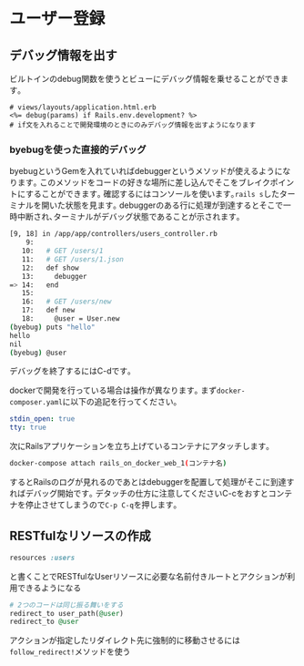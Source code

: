 # ユーザー登録

## デバッグ情報を出す

ビルトインのdebug関数を使うとビューにデバッグ情報を乗せることができます｡

```erb
# views/layouts/application.html.erb
<%= debug(params) if Rails.env.development? %>
# if文を入れることで開発環境のときにのみデバッグ情報を出すようになります
```

### byebugを使った直接的デバッグ

byebugというGemを入れていればdebuggerというメソッドが使えるようになります｡
このメソッドをコードの好きな場所に差し込んでそこをブレイクポイントにすることができます｡
確認するにはコンソールを使います｡`rails s`したターミナルを開いた状態を見ます｡
debuggerのある行に処理が到達するとそこで一時中断され､ターミナルがデバッグ状態であることが示されます｡

```bash
[9, 18] in /app/app/controllers/users_controller.rb
    9:
   10:   # GET /users/1
   11:   # GET /users/1.json
   12:   def show
   13:     debugger
=> 14:   end
   15:
   16:   # GET /users/new
   17:   def new
   18:     @user = User.new
(byebug) puts "hello"
hello
nil
(byebug) @user
```

デバッグを終了するにはC-dです｡

dockerで開発を行っている場合は操作が異なります｡
まず`docker-composer.yaml`に以下の追記を行ってください｡

```yaml
stdin_open: true
tty: true
```

次にRailsアプリケーションを立ち上げているコンテナにアタッチします｡

```bash
docker-compose attach rails_on_docker_web_1(コンテナ名)
```

するとRailsのログが見れるのであとはdebuggerを配置して処理がそこに到達すればデバッグ開始です｡
デタッチの仕方に注意してくださいC-cをおすとコンテナを停止させてしまうので`C-p C-q`を押します｡

## RESTfulなリソースの作成

```ruby
resources :users
```

と書くことでRESTfulなUserリソースに必要な名前付きルートとアクションが利用できるようになる

```ruby
# 2つのコードは同じ振る舞いをする
redirect_to user_path(@user)
redirect_to @user
```

アクションが指定したリダイレクト先に強制的に移動させるには`follow_redirect!`メソッドを使う
